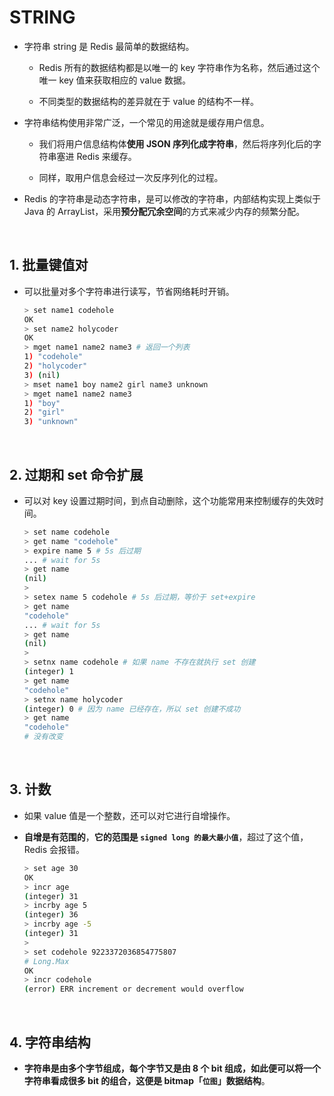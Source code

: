 # **STRING**

- 字符串 string 是 Redis 最简单的数据结构。

    - Redis 所有的数据结构都是以唯一的 key 字符串作为名称，然后通过这个唯一 key 值来获取相应的 value 数据。

    - 不同类型的数据结构的差异就在于 value 的结构不一样。

- 字符串结构使用非常广泛，一个常见的用途就是缓存用户信息。

    - 我们将用户信息结构体**使用 JSON 序列化成字符串**，然后将序列化后的字符串塞进 Redis 来缓存。
    
    - 同样，取用户信息会经过一次反序列化的过程。

- Redis 的字符串是动态字符串，是可以修改的字符串，内部结构实现上类似于 Java 的 ArrayList，采用**预分配冗余空间**的方式来减少内存的频繁分配。

<br>

## **1. 批量键值对**
- 可以批量对多个字符串进行读写，节省网络耗时开销。

    ```bash
    > set name1 codehole
    OK
    > set name2 holycoder
    OK
    > mget name1 name2 name3 # 返回一个列表
    1) "codehole"
    2) "holycoder"
    3) (nil)
    > mset name1 boy name2 girl name3 unknown
    > mget name1 name2 name3
    1) "boy"
    2) "girl"
    3) "unknown"
    ```

<br>

## **2. 过期和 set 命令扩展**
- 可以对 key 设置过期时间，到点自动删除，这个功能常用来控制缓存的失效时间。<br>

    ```bash
    > set name codehole
    > get name "codehole"
    > expire name 5 # 5s 后过期
    ... # wait for 5s
    > get name
    (nil)
    >
    > setex name 5 codehole # 5s 后过期，等价于 set+expire
    > get name
    "codehole"
    ... # wait for 5s
    > get name
    (nil)
    >
    > setnx name codehole # 如果 name 不存在就执行 set 创建
    (integer) 1
    > get name
    "codehole"
    > setnx name holycoder
    (integer) 0 # 因为 name 已经存在，所以 set 创建不成功
    > get name
    "codehole"
    # 没有改变
    ```

<br>

## **3. 计数**
- 如果 value 值是一个整数，还可以对它进行自增操作。

- **自增是有范围的**，**它的范围是 `signed long 的最大最小值`**，超过了这个值，Redis 会报错。

    ```bash
    > set age 30
    OK
    > incr age
    (integer) 31
    > incrby age 5
    (integer) 36
    > incrby age -5
    (integer) 31
    >
    > set codehole 9223372036854775807
    # Long.Max
    OK
    > incr codehole
    (error) ERR increment or decrement would overflow
    ```

<br>

## **4. 字符串结构**
- **字符串是由多个字节组成，每个字节又是由 8 个 bit 组成，如此便可以将一个字符串看成很多 bit 的组合，这便是 bitmap「`位图`」数据结构**。

<br>
